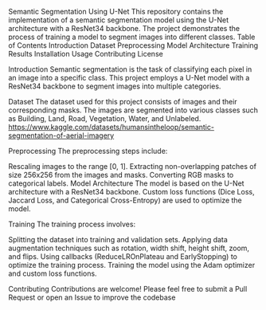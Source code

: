 Semantic Segmentation Using U-Net
This repository contains the implementation of a semantic segmentation model using the U-Net architecture with a ResNet34 backbone. The project demonstrates the process of training a model to segment images into different classes.
Table of Contents
Introduction
Dataset
Preprocessing
Model Architecture
Training
Results
Installation
Usage
Contributing
License

Introduction
Semantic segmentation is the task of classifying each pixel in an image into a specific class. This project employs a U-Net model with a ResNet34 backbone to segment images into multiple categories.

Dataset
The dataset used for this project consists of images and their corresponding masks. The images are segmented into various classes such as Building, Land, Road, Vegetation, Water, and Unlabeled.
https://www.kaggle.com/datasets/humansintheloop/semantic-segmentation-of-aerial-imagery


Preprocessing
The preprocessing steps include:

Rescaling images to the range [0, 1].
Extracting non-overlapping patches of size 256x256 from the images and masks.
Converting RGB masks to categorical labels.
Model Architecture
The model is based on the U-Net architecture with a ResNet34 backbone. Custom loss functions (Dice Loss, Jaccard Loss, and Categorical Cross-Entropy) are used to optimize the model.

Training
The training process involves:

Splitting the dataset into training and validation sets.
Applying data augmentation techniques such as rotation, width shift, height shift, zoom, and flips.
Using callbacks (ReduceLROnPlateau and EarlyStopping) to optimize the training process.
Training the model using the Adam optimizer and custom loss functions.


Contributing
Contributions are welcome! Please feel free to submit a Pull Request or open an Issue to improve the codebase